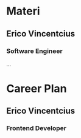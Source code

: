 # Materi 
## Erico Vincentcius
### Software Engineer

...
# Career Plan
## Erico Vincentcius
### Frontend Developer